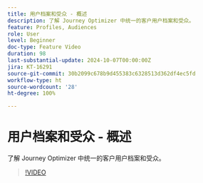 ```yaml
---
title: 用户档案和受众 - 概述
description: 了解 Journey Optimizer 中统一的客户用户档案和受众。
feature: Profiles, Audiences
role: User
level: Beginner
doc-type: Feature Video
duration: 98
last-substantial-update: 2024-10-07T00:00:00Z
jira: KT-16291
source-git-commit: 30b2099c678b9d455383c6328513d362df4ec5fd
workflow-type: ht
source-wordcount: '28'
ht-degree: 100%

---
```



# 用户档案和受众 - 概述

了解 Journey Optimizer 中统一的客户用户档案和受众。

>[!VIDEO](https://video.tv.adobe.com/v/3432671/?learn=on)
